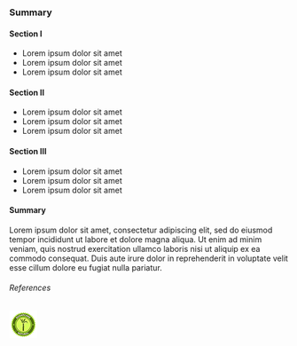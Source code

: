 ### Summary

#### Section I

* Lorem ipsum dolor sit amet
* Lorem ipsum dolor sit amet
* Lorem ipsum dolor sit amet

#### Section II

* Lorem ipsum dolor sit amet
* Lorem ipsum dolor sit amet
* Lorem ipsum dolor sit amet

#### Section III

* Lorem ipsum dolor sit amet
* Lorem ipsum dolor sit amet
* Lorem ipsum dolor sit amet

#### Summary

Lorem ipsum dolor sit amet, consectetur adipiscing elit, sed do eiusmod tempor incididunt ut labore et dolore magna aliqua. Ut enim ad minim veniam, quis nostrud exercitation ullamco laboris nisi ut aliquip ex ea commodo consequat. Duis aute irure dolor in reprehenderit in voluptate velit esse cillum dolore eu fugiat nulla pariatur.

###### References

![](img/sugar_button.png) 
